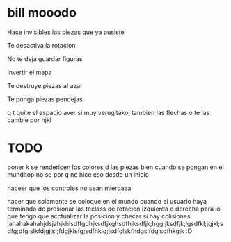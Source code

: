 # bill mooodo
Hace invisibles las piezas que ya pusiste

Te desactiva la rotacion

No te deja guardar figuras

Invertir el mapa

Te destruye piezas al azar

Te ponga piezas pendejas

q t quite el espacio aver si muy verugitakoj tambien las flechas o te las cambie por hjkl

# TODO

poner k se rendericen los colores d las piezas bien cuando se pongan en el munditop
no se por q no hice eso desde un inicio

haceer que los controles no sean mierdaaa

hacer que solamente se coloque en el mundo cuando el usuario haya terminado de presionar las teclass de rotacion izquierda o derecha
para lo que tengo que acctualizar la posicion y checar si hay colisiones jahahakahahjdsjahjkhlsdffgdhjksdfjkghsdfhjksdfjk;hgg;jksdfjk;lgsdfkl;jgjkl;sdfg;dfg;slkfdjgjjsl;fdgjklsfg;sdfhklg;jsdfglskfhdgslfdgjsdfhkgjk :D
